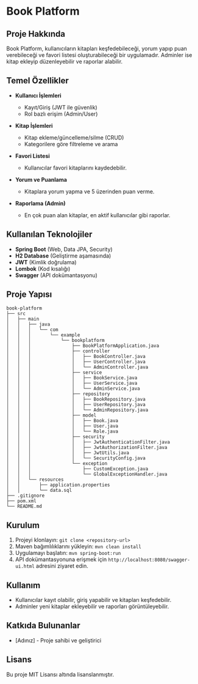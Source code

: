 # Book Platform

## Proje Hakkında
Book Platform, kullanıcıların kitapları keşfedebileceği, yorum yapıp puan verebileceği ve favori listesi oluşturabileceği bir uygulamadır. Adminler ise kitap ekleyip düzenleyebilir ve raporlar alabilir.

## Temel Özellikler
- **Kullanıcı İşlemleri**
  - Kayıt/Giriş (JWT ile güvenlik)
  - Rol bazlı erişim (Admin/User)

- **Kitap İşlemleri**
  - Kitap ekleme/güncelleme/silme (CRUD)
  - Kategorilere göre filtreleme ve arama

- **Favori Listesi**
  - Kullanıcılar favori kitaplarını kaydedebilir.

- **Yorum ve Puanlama**
  - Kitaplara yorum yapma ve 5 üzerinden puan verme.

- **Raporlama (Admin)**
  - En çok puan alan kitaplar, en aktif kullanıcılar gibi raporlar.

## Kullanılan Teknolojiler
- **Spring Boot** (Web, Data JPA, Security)
- **H2 Database** (Geliştirme aşamasında)
- **JWT** (Kimlik doğrulama)
- **Lombok** (Kod kısalığı)
- **Swagger** (API dokümantasyonu)

## Proje Yapısı
```
book-platform
├── src
│   ├── main
│   │   ├── java
│   │   │   └── com
│   │   │       └── example
│   │   │           └── bookplatform
│   │   │               ├── BookPlatformApplication.java
│   │   │               ├── controller
│   │   │               │   ├── BookController.java
│   │   │               │   ├── UserController.java
│   │   │               │   └── AdminController.java
│   │   │               ├── service
│   │   │               │   ├── BookService.java
│   │   │               │   ├── UserService.java
│   │   │               │   └── AdminService.java
│   │   │               ├── repository
│   │   │               │   ├── BookRepository.java
│   │   │               │   ├── UserRepository.java
│   │   │               │   └── AdminRepository.java
│   │   │               ├── model
│   │   │               │   ├── Book.java
│   │   │               │   ├── User.java
│   │   │               │   └── Role.java
│   │   │               ├── security
│   │   │               │   ├── JwtAuthenticationFilter.java
│   │   │               │   ├── JwtAuthorizationFilter.java
│   │   │               │   ├── JwtUtils.java
│   │   │               │   └── SecurityConfig.java
│   │   │               └── exception
│   │   │                   ├── CustomException.java
│   │   │                   └── GlobalExceptionHandler.java
│   │   └── resources
│   │       ├── application.properties
│   │       └── data.sql
├── .gitignore
├── pom.xml
└── README.md
```

## Kurulum
1. Projeyi klonlayın: `git clone <repository-url>`
2. Maven bağımlılıklarını yükleyin: `mvn clean install`
3. Uygulamayı başlatın: `mvn spring-boot:run`
4. API dokümantasyonuna erişmek için `http://localhost:8080/swagger-ui.html` adresini ziyaret edin.

## Kullanım
- Kullanıcılar kayıt olabilir, giriş yapabilir ve kitapları keşfedebilir.
- Adminler yeni kitaplar ekleyebilir ve raporları görüntüleyebilir.

## Katkıda Bulunanlar
- [Adınız] - Proje sahibi ve geliştirici

## Lisans
Bu proje MIT Lisansı altında lisanslanmıştır.